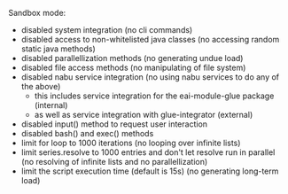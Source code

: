 Sandbox mode:

- disabled system integration (no cli commands)
- disabled access to non-whitelisted java classes (no accessing random static java methods)
- disabled parallellization methods (no generating undue load)
- disabled file access methods (no manipulating of file system)
- disabled nabu service integration (no using nabu services to do any of the above)
	- this includes service integration for the eai-module-glue package (internal)
	- as well as service integration with glue-integrator (external)
- disabled input() method to request user interaction
- disabled bash() and exec() methods
- limit for loop to 1000 iterations (no looping over infinite lists)
- limit series.resolve to 1000 entries and don't let resolve run in parallel (no resolving of infinite lists and no parallellization)
- limit the script execution time (default is 15s) (no generating long-term load)
